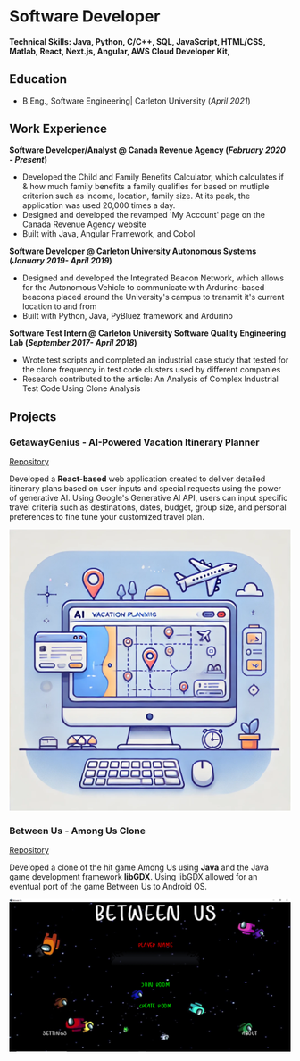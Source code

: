 # Software Developer

#### Technical Skills: Java, Python, C/C++, SQL, JavaScript, HTML/CSS, Matlab, React, Next.js, Angular, AWS Cloud Developer Kit, 

## Education     		
- B.Eng., Software Engineering| Carleton University (_April 2021_)

## Work Experience
**Software Developer/Analyst @ Canada Revenue Agency (_February 2020 - Present_)**
- Developed the Child and Family Benefits Calculator, which calculates if & how much family benefits a family qualifies for based on mutliple criterion such as income, location, family size. At its peak, the application was used 20,000 times a day.
- Designed and developed the revamped 'My Account' page on the Canada Revenue Agency website
- Built with Java, Angular Framework, and Cobol

**Software Developer @ Carleton University Autonomous Systems  (_January 2019- April 2019_)**
- Designed and developed the Integrated Beacon Network, which allows for the Autonomous Vehicle to communicate with Ardurino-based beacons placed around the University's campus to transmit it's current location to and from
- Built with Python, Java, PyBluez framework and Ardurino

**Software Test Intern @ Carleton University Software Quality Engineering Lab (_September 2017- April 2018_)**
- Wrote test scripts and completed an industrial case study that tested for the clone frequency in test code clusters used by different companies
- Research contributed to the article: An Analysis of Complex Industrial Test Code Using Clone Analysis

## Projects
### GetawayGenius - AI-Powered Vacation Itinerary Planner
[Repository](https://github.com/abdillahinur/GetawayGenius)

Developed a **React-based** web application created to deliver detailed itinerary plans based on user inputs and special requests using the power of generative AI. Using Google's Generative AI API, users can input specific travel criteria such as destinations, dates, budget, group size, and personal preferences to fine tune your customized travel plan. 

![TripTuner](/assets/img/triptuner.webp) 

### Between Us - Among Us Clone
[Repository](https://github.com/meetdigrajkar/BetweenUs)

Developed a clone of the hit game Among Us using **Java** and the Java game development framework **libGDX**. Using libGDX allowed for an eventual port of the game Between Us to Android OS.

![BetweenUs](/assets/img/betweenus.png) 




